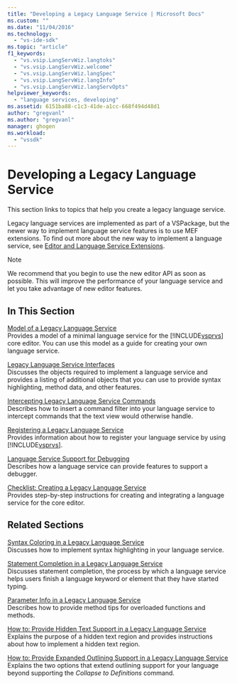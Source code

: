 ```yaml
---
title: "Developing a Legacy Language Service | Microsoft Docs"
ms.custom: ""
ms.date: "11/04/2016"
ms.technology: 
  - "vs-ide-sdk"
ms.topic: "article"
f1_keywords: 
  - "vs.vsip.LangServWiz.langtoks"
  - "vs.vsip.LangServWiz.welcome"
  - "vs.vsip.LangServWiz.langSpec"
  - "vs.vsip.LangServWiz.langInfo"
  - "vs.vsip.LangServWiz.langServOpts"
helpviewer_keywords: 
  - "language services, developing"
ms.assetid: 6151ba88-c1c3-41de-a1cc-668f494d48d1
author: "gregvanl"
ms.author: "gregvanl"
manager: ghogen
ms.workload: 
  - "vssdk"
---
```

# Developing a Legacy Language Service
This section links to topics that help you create a legacy language service.  
  
 Legacy language services are implemented as part of a VSPackage, but the newer way to implement language service features is to use MEF extensions. To find out more about the new way to implement a language service, see [Editor and Language Service Extensions](../../extensibility/editor-and-language-service-extensions.md).  
  
> [!NOTE]
>  We recommend that you begin to use the new editor API as soon as possible. This will improve the performance of your language service and let you take advantage of new editor features.  
  
## In This Section  
 [Model of a Legacy Language Service](../../extensibility/internals/model-of-a-legacy-language-service.md)  
 Provides a model of a minimal language service for the [!INCLUDE[vsprvs](../../code-quality/includes/vsprvs_md.md)] core editor. You can use this model as a guide for creating your own language service.  
  
 [Legacy Language Service Interfaces](../../extensibility/internals/legacy-language-service-interfaces.md)  
 Discusses the objects required to implement a language service and provides a listing of additional objects that you can use to provide syntax highlighting, method data, and other features.  
  
 [Intercepting Legacy Language Service Commands](../../extensibility/internals/intercepting-legacy-language-service-commands.md)  
 Describes how to insert a command filter into your language service to intercept commands that the text view would otherwise handle.  
  
 [Registering a Legacy Language Service](../../extensibility/internals/registering-a-legacy-language-service2.md)  
 Provides information about how to register your language service by using [!INCLUDE[vsprvs](../../code-quality/includes/vsprvs_md.md)].  
  
 [Language Service Support for Debugging](../../extensibility/internals/language-service-support-for-debugging.md)  
 Describes how a language service can provide features to support a debugger.  
  
 [Checklist: Creating a Legacy Language Service](../../extensibility/internals/checklist-creating-a-legacy-language-service.md)  
 Provides step-by-step instructions for creating and integrating a language service for the core editor.  
  
## Related Sections  
 [Syntax Coloring in a Legacy Language Service](../../extensibility/internals/syntax-coloring-in-a-legacy-language-service.md)  
 Discusses how to implement syntax highlighting in your language service.  
  
 [Statement Completion in a Legacy Language Service](../../extensibility/internals/statement-completion-in-a-legacy-language-service.md)  
 Discusses statement completion, the process by which a language service helps users finish a language keyword or element that they have started typing.  
  
 [Parameter Info in a Legacy Language Service](../../extensibility/internals/parameter-info-in-a-legacy-language-service1.md)  
 Describes how to provide method tips for overloaded functions and methods.  
  
 [How to: Provide Hidden Text Support in a Legacy Language Service](../../extensibility/internals/how-to-provide-hidden-text-support-in-a-legacy-language-service.md)  
 Explains the purpose of a hidden text region and provides instructions about how to implement a hidden text region.  
  
 [How to: Provide Expanded Outlining Support in a Legacy Language Service](../../extensibility/internals/how-to-provide-expanded-outlining-support-in-a-legacy-language-service.md)  
 Explains the two options that extend outlining support for your language beyond supporting the *Collapse to Definitions* command.